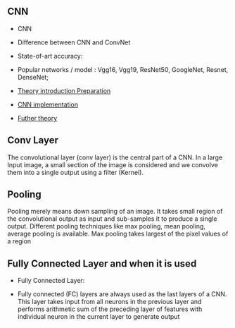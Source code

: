 ## CNN

* CNN
* Difference between CNN and ConvNet
* State-of-art accuracy: 
* Popular networks / model : Vgg16, Vgg19, ResNet50, GoogleNet, Resnet, DenseNet;

* [Theory introduction Preparation](https://puneetkhanna777.medium.com/image-classification-using-convolutional-neural-network-89e751416cc3)
* [CNN implementation](https://www.analyticsvidhya.com/blog/2021/01/image-classification-using-convolutional-neural-networks-a-step-by-step-guide/)
* [Futher theory](https://www.learndatasci.com/tutorials/convolutional-neural-networks-image-classification/)
## Conv Layer
The convolutional layer (conv layer) is the central part of a CNN. In a large Input image, a small section of the image is considered and we convolve them into a single output using a filter (Kernel).

## Pooling
Pooling merely means down sampling of an image. It takes small region of the convolutional output as input and sub-samples it to produce a single output. Different pooling techniques like max pooling, mean pooling, average pooling is available. Max pooling takes largest of the pixel values of a region

## Fully Connected Layer and when it is used

* Fully Connected Layer:

* Fully connected (FC) layers are always used as the last layers of a CNN. This layer takes input from all neurons in the previous layer and performs arithmetic sum of the preceding layer of features with individual neuron in the current layer to generate output